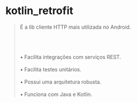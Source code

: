 # kotlin_retrofit


<blockquote>
É a lib cliente HTTP mais utilizada no Android. </br></br></br></br>

• Facilita integrações com serviços REST.  </br></br>
• Facilita testes unitários.  </br></br>
• Possui uma arquitetura robusta. </br></br>
• Funciona com Java e Kotlin.
</blockquote>
